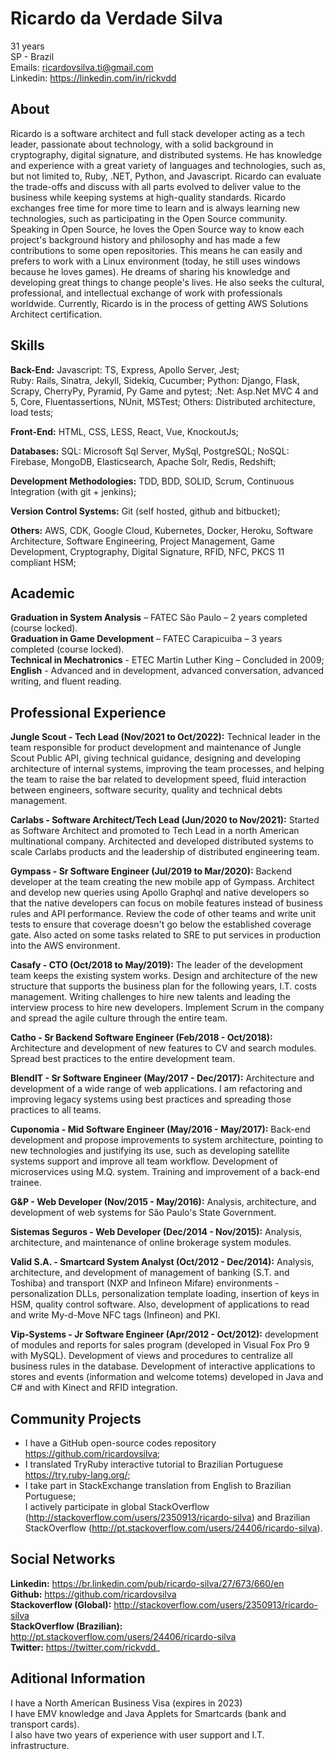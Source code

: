 # Ricardo da Verdade Silva

31 years  
SP - Brazil  
Emails: ricardovsilva.ti@gmail.com  
Linkedin: https://linkedin.com/in/rickvdd

## About

Ricardo is a software architect and full stack developer acting as a tech leader, passionate about technology, with a solid background in cryptography, digital signature, and distributed systems. He has knowledge and experience with a great variety of languages and technologies, such as, but not limited to, Ruby, .NET, Python, and Javascript. Ricardo can evaluate the trade-offs and discuss with all parts evolved to deliver value to the business while keeping systems at high-quality standards. Ricardo exchanges free time for more time to learn and is always learning new technologies, such as participating in the Open Source community. Speaking in Open Source, he loves the Open Source way to know each project's background history and philosophy and has made a few contributions to some open repositories. This means he can easily and prefers to work with a Linux environment (today, he still uses windows because he loves games). He dreams of sharing his knowledge and developing great things to change people's lives. He also seeks the cultural, professional, and intellectual exchange of work with professionals worldwide. Currently, Ricardo is in the process of getting AWS Solutions Architect certification.

## Skills

**Back-End:**
Javascript: TS, Express, Apollo Server, Jest;  
Ruby: Rails, Sinatra, Jekyll, Sidekiq, Cucumber;
Python: Django, Flask, Scrapy, CherryPy, Pyramid, Py Game and pytest;
.Net: Asp.Net MVC 4 and 5, Core, Fluentassertions, NUnit, MSTest;
Others: Distributed architecture, load tests;

**Front-End:** HTML, CSS, LESS, React, Vue, KnockoutJs;

**Databases:**
SQL: Microsoft Sql Server, MySql, PostgreSQL; 
NoSQL: Firebase, MongoDB, Elasticsearch, Apache Solr, Redis, Redshift;

**Development Methodologies:** TDD, BDD, SOLID, Scrum, Continuous Integration (with git + jenkins);

**Version Control Systems:** Git (self hosted, github and bitbucket);

**Others:** AWS, CDK, Google Cloud, Kubernetes, Docker, Heroku, Software Architecture, Software Engineering, Project Management, Game Development, Cryptography, Digital Signature, RFID, NFC, PKCS 11 compliant HSM;

## Academic

**Graduation in System Analysis** – FATEC São Paulo – 2 years completed (course locked).  
**Graduation in Game Development** – FATEC Carapicuiba – 3 years completed (course locked).  
**Technical in Mechatronics** - ETEC Martin Luther King – Concluded in 2009;  
**English** - Advanced and in development, advanced conversation, advanced writing, and fluent reading.  

## Professional Experience

**Jungle Scout - Tech Lead (Nov/2021 to Oct/2022):** Technical leader in the team responsible for product development and maintenance of Jungle Scout Public API, giving technical guidance, designing and developing architecture of internal systems, improving the team processes, and helping the team to raise the bar related to development speed, fluid interaction between engineers, software security, quality and technical debts management.

**Carlabs - Software Architect/Tech Lead (Jun/2020 to Nov/2021):** Started as Software Architect and promoted to Tech Lead in a north American multinational company. Architected and developed distributed systems to scale Carlabs products and the leadership of distributed engineering team.

**Gympass - Sr Software Engineer (Jul/2019 to Mar/2020):** Backend developer at the team creating the new mobile app of Gympass. Architect and develop new queries using Apollo Graphql and native developers so that the native developers can focus on mobile features instead of business rules and API performance.
Review the code of other teams and write unit tests to ensure that coverage doesn't go below the established coverage gate. Also acted on some tasks related to SRE to put services in production into the AWS environment.

**Casafy - CTO (Oct/2018 to May/2019):** The leader of the development team keeps the existing system works. Design and architecture of the new structure that supports the business plan for the following years, I.T. costs management. Writing challenges to hire new talents and leading the interview process to hire new developers. Implement Scrum in the company and spread the agile culture through the entire team.

**Catho - Sr Backend Software Engineer (Feb/2018 - Oct/2018):** Architecture and development of new features to CV and search modules. Spread best practices to the entire development team.

**BlendIT - Sr Software Engineer (May/2017 - Dec/2017):** Architecture and development of a wide range of web applications. I am refactoring and improving legacy systems using best practices and spreading those practices to all teams.

**Cuponomia - Mid Software Engineer (May/2016 - May/2017):** Back-end development and propose improvements to system architecture, pointing to new technologies and justifying its use, such as developing satellite systems support and improve all team workflow. Development of microservices using M.Q. system. Training and improvement of a back-end trainee.

**G&P - Web Developer (Nov/2015 - May/2016):** Analysis, architecture, and development of web systems for São Paulo's State Government.

**Sistemas Seguros - Web Developer (Dec/2014 - Nov/2015):** Analysis, architecture, and maintenance of online brokerage system modules.

**Valid S.A. - Smartcard System Analyst (Oct/2012 - Dec/2014):** Analysis, architecture, and development of management of banking (S.T. and Toshiba) and transport (NXP and Infineon Mifare) environments - personalization DLLs, personalization template loading, insertion of keys in HSM, quality control software. Also, development of applications to read and write My-d-Move NFC tags (Infineon) and PKI.

**Vip-Systems - Jr Software Engineer (Apr/2012 - Oct/2012):** development of modules and reports for sales program (developed in Visual Fox Pro 9 with MySQL). Development of views and procedures to centralize all business rules in the database. Development of interactive applications to stores and events (information and welcome totems) developed in Java and C# and with Kinect and RFID integration.

## Community Projects

- I have a GitHub open-source codes repository https://github.com/ricardovsilva;  
- I translated TryRuby interactive tutorial to Brazilian Portuguese https://try.ruby-lang.org/;  
- I take part in StackExchange translation from English to Brazilian Portuguese;  
I actively participate in global StackOverflow (http://stackoverflow.com/users/2350913/ricardo-silva) and Brazilian StackOverflow (http://pt.stackoverflow.com/users/24406/ricardo-silva).

## Social Networks

**Linkedin:** https://br.linkedin.com/pub/ricardo-silva/27/673/660/en  
**Github:** https://github.com/ricardovsilva  
**Stackoverflow (Global):** http://stackoverflow.com/users/2350913/ricardo-silva  
**StackOverflow (Brazilian):** http://pt.stackoverflow.com/users/24406/ricardo-silva  
**Twitter:** https://twitter.com/rickvdd_

## Aditional Information

I have a North American Business Visa (expires in 2023)  
I have EMV knowledge and Java Applets for Smartcards (bank and transport cards).  
I also have two years of experience with user support and I.T. infrastructure.  

